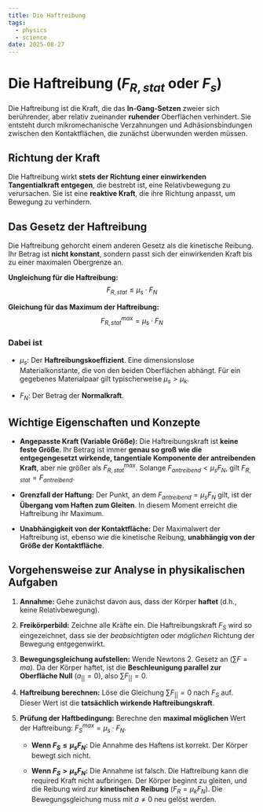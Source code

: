 ```yaml
---
title: Die Haftreibung
tags:
  - physics
  - science
date: 2025-08-27
---
```


# Die Haftreibung ($F_{R,stat}$ oder $F_s$)

Die Haftreibung ist die Kraft, die das **In-Gang-Setzen** zweier sich berührender, aber relativ zueinander **ruhender** Oberflächen verhindert. Sie entsteht durch mikromechanische Verzahnungen und Adhäsionsbindungen zwischen den Kontaktflächen, die zunächst überwunden werden müssen.

## Richtung der Kraft

Die Haftreibung wirkt **stets der Richtung einer einwirkenden Tangentialkraft entgegen**, die bestrebt ist, eine Relativbewegung zu verursachen. Sie ist eine **reaktive Kraft**, die ihre Richtung anpasst, um Bewegung zu verhindern.

## Das Gesetz der Haftreibung

Die Haftreibung gehorcht einem anderen Gesetz als die kinetische Reibung. Ihr Betrag ist **nicht konstant**, sondern passt sich der einwirkenden Kraft bis zu einer maximalen Obergrenze an.

**Ungleichung für die Haftreibung:**  
$$F_{R,stat} \leq \mu_s \cdot F_N$$

**Gleichung für das Maximum der Haftreibung:**  
$$F_{R,stat}^{max} = \mu_s \cdot F_N$$

### Dabei ist

- $\mu_s$: Der **Haftreibungskoeffizient**. Eine dimensionslose Materialkonstante, die von den beiden Oberflächen abhängt. Für ein gegebenes Materialpaar gilt typischerweise $\mu_s > \mu_k$.
    
- $F_N$: Der Betrag der **Normalkraft**.

## Wichtige Eigenschaften und Konzepte

- **Angepasste Kraft (Variable Größe):** Die Haftreibungskraft ist **keine feste Größe**. Ihr Betrag ist immer **genau so groß wie die entgegengesetzt wirkende, tangentiale Komponente der antreibenden Kraft**, aber nie größer als $F_{R,stat}^{max}$. Solange $F_{antreibend} < \mu_s F_N$, gilt $F_{R,stat} = F_{antreibend}$.
    
- **Grenzfall der Haftung:** Der Punkt, an dem $F_{antreibend} = \mu_s F_N$ gilt, ist der **Übergang vom Haften zum Gleiten**. In diesem Moment erreicht die Haftreibung ihr Maximum.
    
- **Unabhängigkeit von der Kontaktfläche:** Der Maximalwert der Haftreibung ist, ebenso wie die kinetische Reibung, **unabhängig von der Größe der Kontaktfläche**.

## Vorgehensweise zur Analyse in physikalischen Aufgaben

1. **Annahme:** Gehe zunächst davon aus, dass der Körper **haftet** (d.h., keine Relativbewegung).
    
2. **Freikörperbild:** Zeichne alle Kräfte ein. Die Haftreibungskraft $F_S$ wird so eingezeichnet, dass sie der _beabsichtigten_ oder _möglichen_ Richtung der Bewegung entgegenwirkt.
    
3. **Bewegungsgleichung aufstellen:** Wende Newtons 2. Gesetz an ($\sum F = m a$). Da der Körper haftet, ist die **Beschleunigung parallel zur Oberfläche Null** ($a_{||} = 0$), also $\sum F_{||} = 0$.
    
4. **Haftreibung berechnen:** Löse die Gleichung $\sum F_{||} = 0$ nach $F_S$ auf. Dieser Wert ist die **tatsächlich wirkende Haftreibungskraft**.
    
5. **Prüfung der Haftbedingung:** Berechne den **maximal möglichen** Wert der Haftreibung: $F_S^{max} = \mu_s \cdot F_N$.
    
    - **Wenn $F_S \leq \mu_s F_N$:** Die Annahme des Haftens ist korrekt. Der Körper bewegt sich nicht.
        
    - **Wenn $F_S > \mu_s F_N$:** Die Annahme ist falsch. Die Haftreibung kann die required Kraft nicht aufbringen. Der Körper beginnt zu gleiten, und die Reibung wird zur **kinetischen Reibung** ($F_R = \mu_k F_N$). Die Bewegungsgleichung muss mit $a \neq 0$ neu gelöst werden.